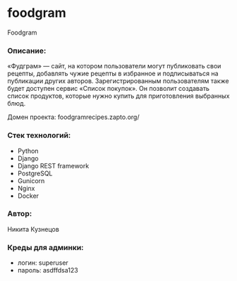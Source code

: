 # foodgram

Foodgram

### Описание:

«Фудграм» — сайт, на котором пользователи могут публиковать свои рецепты, добавлять чужие рецепты в избранное и подписываться на публикации других авторов. Зарегистрированным пользователям также будет доступен сервис «Список покупок». Он позволит создавать список продуктов, которые нужно купить для приготовления выбранных блюд.

Домен проекта: foodgramrecipes.zapto.org/

### Стек технологий:

* Python
* Django
* Django REST framework
* PostgreSQL
* Gunicorn
* Nginx
* Docker

### Автор:

Никита Кузнецов

### Креды для админки:

* логин: superuser
* пароль: asdffdsa123


